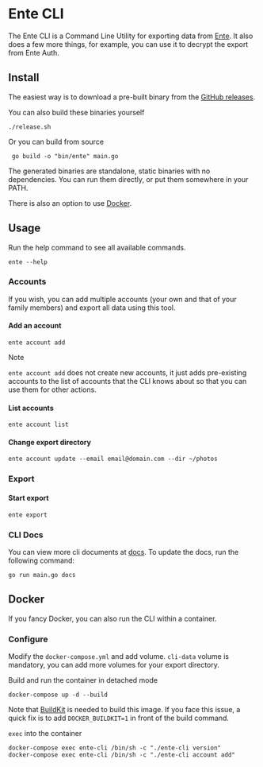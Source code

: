# Ente CLI

The Ente CLI is a Command Line Utility for exporting data from
[Ente](https://ente.io). It also does a few more things, for example, you can
use it to decrypt the export from Ente Auth.

## Install

The easiest way is to download a pre-built binary from the [GitHub
releases](https://github.com/ente-io/ente/releases?q=tag%3Acli-v0).

You can also build these binaries yourself

```shell
./release.sh
```

Or you can build from source

```shell
 go build -o "bin/ente" main.go
```

The generated binaries are standalone, static binaries with no dependencies. You
can run them directly, or put them somewhere in your PATH.

There is also an option to use [Docker](#docker).

## Usage

Run the help command to see all available commands.

```shell
ente --help
```

### Accounts

If you wish, you can add multiple accounts (your own and that of your family
members) and export all data using this tool.

#### Add an account

```shell
ente account add
```

> [!NOTE]
>
> `ente account add` does not create new accounts, it just adds pre-existing
> accounts to the list of accounts that the CLI knows about so that you can use
> them for other actions.

#### List accounts

```shell
ente account list
```

#### Change export directory

```shell
ente account update --email email@domain.com --dir ~/photos
```

### Export

#### Start export

```shell
ente export
```

### CLI Docs
You can view more cli documents at [docs](docs/generated/ente.md).
To update the docs, run the following command:

```shell
go run main.go docs
```


## Docker

If you fancy Docker, you can also run the CLI within a container.

### Configure

Modify the `docker-compose.yml` and add volume. ``cli-data`` volume is
mandatory, you can add more volumes for your export directory.

Build and run the container in detached mode
```shell
docker-compose up -d --build
```
Note that [BuildKit](https://docs.docker.com/go/buildkit/) is needed to build
this image. If you face this issue, a quick fix is to add `DOCKER_BUILDKIT=1` in
front of the build command.

`exec` into the container
```shell
docker-compose exec ente-cli /bin/sh -c "./ente-cli version"
docker-compose exec ente-cli /bin/sh -c "./ente-cli account add" 
```

